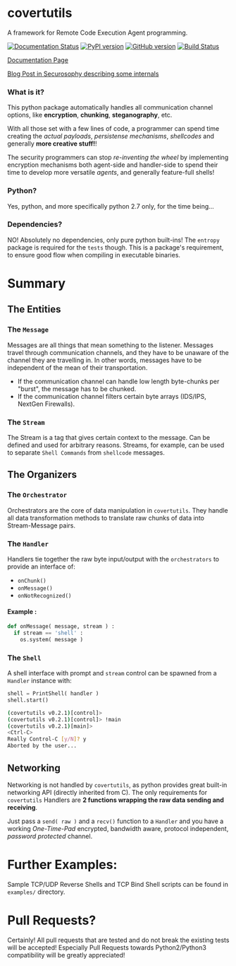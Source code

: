 # covertutils
A framework for Remote Code Execution Agent programming.

[![Documentation Status](https://readthedocs.org/projects/covertutils/badge/?version=latest)](http://covertutils.readthedocs.io/en/latest/?badge=latest) [![PyPI version](https://badge.fury.io/py/covertutils.svg)](https://pypi.python.org/pypi/covertutils)          [![GitHub version](https://badge.fury.io/gh/operatorequals%2Fcovertutils.svg)](https://github.com%2Foperatorequals%2Fcovertutils) [![Build Status](https://travis-ci.org/operatorequals/covertutils.svg?branch=master)](https://travis-ci.org/operatorequals/covertutils)

[Documentation Page](https://covertutils.readthedocs.io)

[Blog Post in Securosophy describing some internals](https://securosophy.com/2017/04/22/reinventing-the-wheel-for-the-last-time-the-covertutils-package/)

### What is it?
This python package automatically handles all communication channel options, like **encryption**, **chunking**, **steganography**, etc.

With all those set with a few lines of code, a programmer can spend time creating the *actual payloads*, *persistense mechanisms*, *shellcodes* and generally **more creative stuff!**!

The security programmers can stop *re-inventing the wheel* by implementing encryption mechanisms both agent-side and handler-side to spend their time to develop more versatile *agents*, and generally feature-full shells!

### Python?
Yes, python, and more specifically python 2.7 only, for the time being...


### Dependencies?
NO! Absolutely no dependencies, only pure python built-ins! The `entropy` package is required for the `tests` though.
This is a package's requirement, to ensure good flow when compiling in executable binaries.


# Summary

## The Entities

### The `Message`
Messages are all things that mean something to the listener. Messages travel through communication channels, and they have to be unaware of the channel they are travelling in. In other words, messages have to be independent of the mean of their transportation.
 *  If the communication channel can handle low length byte-chunks per "burst", the message has to be chunked.
 *  If the communication channel filters certain byte arrays (IDS/IPS, NextGen Firewalls).
 

### The `Stream`
The Stream is a tag that gives certain context to the message. Can be defined and used for arbitrary reasons. Streams, for example, can be used to separate `Shell Commands` from `shellcode` messages.

## The Organizers

### The `Orchestrator`
Orchestrators are the core of data manipulation in `covertutils`. They handle all data transformation methods to translate raw chunks of data into Stream-Message pairs.

### The `Handler`
Handlers tie together the raw byte input/output with the `orchestrators` to provide an interface of:
* `onChunk()`
* `onMessage()`
* `onNotRecognized()`

#### Example :
```python
def onMessage( message, stream ) :
  if stream == 'shell' :
    os.system( message )
```

### The `Shell`
A shell interface with prompt and `stream` control can be spawned from a `Handler` instance with:
``` python
shell = PrintShell( handler )
shell.start()
```
```bash
(covertutils v0.2.1)[control]> 
(covertutils v0.2.1)[control]> !main 
(covertutils v0.2.1)[main]> 
<Ctrl-C>
Really Control-C [y/N]? y
Aborted by the user...
```

## Networking
Networking is not handled by `covertutils`, as python provides great built-in networking API (directly inherited from C). The only requirements for `covertutils` Handlers are **2 functions wrapping the raw data sending and receiving**.


Just pass a `send( raw )` and a `recv()` function to a `Handler` and you have a working *One-Time-Pad* encrypted, bandwidth aware, protocol independent, *password protected* channel.

# Further Examples:
Sample TCP/UDP Reverse Shells and TCP Bind Shell scripts can be found in `examples/` directory.


# Pull Requests?
Certainly! All pull requests that are tested and do not break the existing tests will be accepted!
Especially Pull Requests towards Python2/Python3 compatibility will be greatly appreciated!
